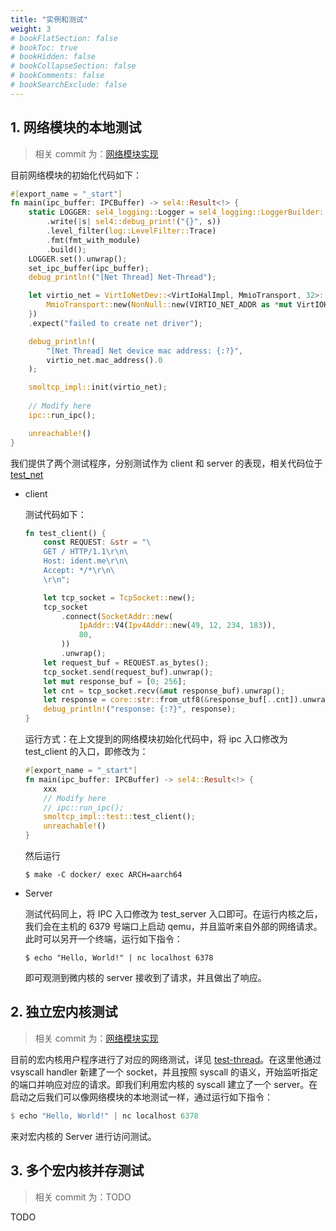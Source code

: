 ```yaml
---
title: "实例和测试"
weight: 3
# bookFlatSection: false
# bookToc: true
# bookHidden: false
# bookCollapseSection: false
# bookComments: false
# bookSearchExclude: false
---
```


## 1. 网络模块的本地测试

> 相关 commit 为：[网络模块实现](https://github.com/Azure-stars/rust-root-task-demo-mi-dev/commit/aae140336bd3ecef54fc1943f4223b220289f1f0)

目前网络模块的初始化代码如下：

```rust
#[export_name = "_start"]
fn main(ipc_buffer: IPCBuffer) -> sel4::Result<!> {
    static LOGGER: sel4_logging::Logger = sel4_logging::LoggerBuilder::const_default()
        .write(|s| sel4::debug_print!("{}", s))
        .level_filter(log::LevelFilter::Trace)
        .fmt(fmt_with_module)
        .build();
    LOGGER.set().unwrap();
    set_ipc_buffer(ipc_buffer);
    debug_println!("[Net Thread] Net-Thread");

    let virtio_net = VirtIoNetDev::<VirtIoHalImpl, MmioTransport, 32>::try_new(unsafe {
        MmioTransport::new(NonNull::new(VIRTIO_NET_ADDR as *mut VirtIOHeader).unwrap()).unwrap()
    })
    .expect("failed to create net driver");

    debug_println!(
        "[Net Thread] Net device mac address: {:?}",
        virtio_net.mac_address().0
    );

    smoltcp_impl::init(virtio_net);
  
    // Modify here
    ipc::run_ipc();

    unreachable!()
}
```



我们提供了两个测试程序，分别测试作为 client 和 server 的表现，相关代码位于 [test_net](../crates/net-thread/src/smoltcp_impl/test.rs)

- client

  测试代码如下：

  ```rust
  fn test_client() {
      const REQUEST: &str = "\
      GET / HTTP/1.1\r\n\
      Host: ident.me\r\n\
      Accept: */*\r\n\
      \r\n";
  
      let tcp_socket = TcpSocket::new();
      tcp_socket
          .connect(SocketAddr::new(
              IpAddr::V4(Ipv4Addr::new(49, 12, 234, 183)),
              80,
          ))
          .unwrap();
      let request_buf = REQUEST.as_bytes();
      tcp_socket.send(request_buf).unwrap();
      let mut response_buf = [0; 256];
      let cnt = tcp_socket.recv(&mut response_buf).unwrap();
      let response = core::str::from_utf8(&response_buf[..cnt]).unwrap();
      debug_println!("response: {:?}", response);
  }
  ```

  运行方式：在上文提到的网络模块初始化代码中，将 ipc 入口修改为 test_client 的入口，即修改为：

  ```rust
  #[export_name = "_start"]
  fn main(ipc_buffer: IPCBuffer) -> sel4::Result<!> {
      xxx
      // Modify here
      // ipc::run_ipc();
      smoltcp_impl::test::test_client();
      unreachable!()
  }
  ```

  然后运行

  ```shell
  $ make -C docker/ exec ARCH=aarch64
  ```

  

- Server

  测试代码同上，将 IPC 入口修改为 test_server 入口即可。在运行内核之后，我们会在主机的 6379 号端口上启动 qemu，并且监听来自外部的网络请求。此时可以另开一个终端，运行如下指令：

  ```shell
  $ echo "Hello, World!" | nc localhost 6378
  ```

  即可观测到微内核的 server 接收到了请求，并且做出了响应。



## 2. 独立宏内核测试

> 相关 commit 为：[网络模块实现](https://github.com/Azure-stars/rust-root-task-demo-mi-dev/commit/aae140336bd3ecef54fc1943f4223b220289f1f0)

目前的宏内核用户程序进行了对应的网络测试，详见 [test-thread](../crates/test-thread)。在这里他通过 vsyscall handler 新建了一个 socket，并且按照 syscall 的语义，开始监听指定的端口并响应对应的请求。即我们利用宏内核的 syscall 建立了一个 server。在启动之后我们可以像网络模块的本地测试一样，通过运行如下指令：

```rust
$ echo "Hello, World!" | nc localhost 6378
```

来对宏内核的 Server 进行访问测试。



## 3. 多个宏内核并存测试

> 相关 commit 为：TODO

TODO